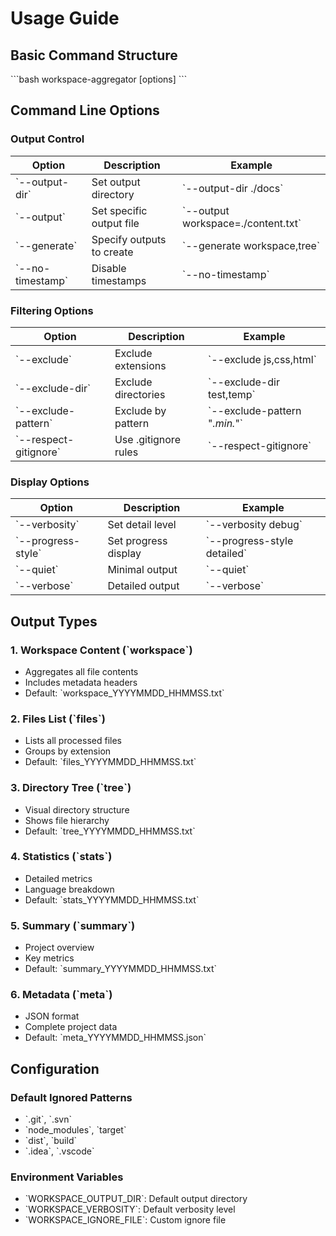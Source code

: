 # Usage Guide

## Basic Command Structure

\```bash
workspace-aggregator <directory> [options]
\```

## Command Line Options

### Output Control

| Option | Description | Example |
|--------|-------------|---------|
| \`--output-dir\` | Set output directory | \`--output-dir ./docs\` |
| \`--output\` | Set specific output file | \`--output workspace=./content.txt\` |
| \`--generate\` | Specify outputs to create | \`--generate workspace,tree\` |
| \`--no-timestamp\` | Disable timestamps | \`--no-timestamp\` |

### Filtering Options

| Option | Description | Example |
|--------|-------------|---------|
| \`--exclude\` | Exclude extensions | \`--exclude js,css,html\` |
| \`--exclude-dir\` | Exclude directories | \`--exclude-dir test,temp\` |
| \`--exclude-pattern\` | Exclude by pattern | \`--exclude-pattern "*.min.*"\` |
| \`--respect-gitignore\` | Use .gitignore rules | \`--respect-gitignore\` |

### Display Options

| Option | Description | Example |
|--------|-------------|---------|
| \`--verbosity\` | Set detail level | \`--verbosity debug\` |
| \`--progress-style\` | Set progress display | \`--progress-style detailed\` |
| \`--quiet\` | Minimal output | \`--quiet\` |
| \`--verbose\` | Detailed output | \`--verbose\` |

## Output Types

### 1. Workspace Content (\`workspace\`)
- Aggregates all file contents
- Includes metadata headers
- Default: \`workspace_YYYYMMDD_HHMMSS.txt\`

### 2. Files List (\`files\`)
- Lists all processed files
- Groups by extension
- Default: \`files_YYYYMMDD_HHMMSS.txt\`

### 3. Directory Tree (\`tree\`)
- Visual directory structure
- Shows file hierarchy
- Default: \`tree_YYYYMMDD_HHMMSS.txt\`

### 4. Statistics (\`stats\`)
- Detailed metrics
- Language breakdown
- Default: \`stats_YYYYMMDD_HHMMSS.txt\`

### 5. Summary (\`summary\`)
- Project overview
- Key metrics
- Default: \`summary_YYYYMMDD_HHMMSS.txt\`

### 6. Metadata (\`meta\`)
- JSON format
- Complete project data
- Default: \`meta_YYYYMMDD_HHMMSS.json\`

## Configuration

### Default Ignored Patterns
- \`.git\`, \`.svn\`
- \`node_modules\`, \`target\`
- \`dist\`, \`build\`
- \`.idea\`, \`.vscode\`

### Environment Variables
- \`WORKSPACE_OUTPUT_DIR\`: Default output directory
- \`WORKSPACE_VERBOSITY\`: Default verbosity level
- \`WORKSPACE_IGNORE_FILE\`: Custom ignore file
